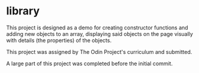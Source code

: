 # library
This project is designed as a demo for creating constructor functions and adding new objects to an array, displaying said
objects on the page visually with details (the properties) of the objects.

This project was assigned by The Odin Project's curriculum and submitted.

A large part of this project was completed before the initial commit.